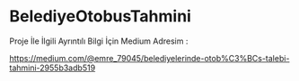 # BelediyeOtobusTahmini

Proje İle İlgili Ayrıntılı Bilgi İçin Medium Adresim :

https://medium.com/@emre_79045/belediyelerinde-otob%C3%BCs-talebi-tahmini-2955b3adb519
